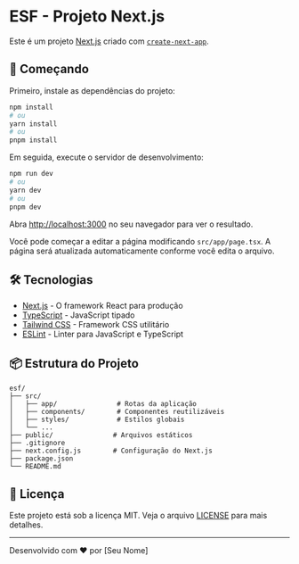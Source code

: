 # ESF - Projeto Next.js

Este é um projeto [Next.js](https://nextjs.org/) criado com [`create-next-app`](https://nextjs.org/docs/app/api-reference/cli/create-next-app).

## 🚀 Começando

Primeiro, instale as dependências do projeto:

```bash
npm install
# ou
yarn install
# ou
pnpm install
```

Em seguida, execute o servidor de desenvolvimento:

```bash
npm run dev
# ou
yarn dev
# ou
pnpm dev
```

Abra [http://localhost:3000](http://localhost:3000) no seu navegador para ver o resultado.

Você pode começar a editar a página modificando `src/app/page.tsx`. A página será atualizada automaticamente conforme você edita o arquivo.

## 🛠️ Tecnologias

- [Next.js](https://nextjs.org/) - O framework React para produção
- [TypeScript](https://www.typescriptlang.org/) - JavaScript tipado
- [Tailwind CSS](https://tailwindcss.com/) - Framework CSS utilitário
- [ESLint](https://eslint.org/) - Linter para JavaScript e TypeScript

## 📦 Estrutura do Projeto

```
esf/
├── src/
│   ├── app/               # Rotas da aplicação
│   ├── components/        # Componentes reutilizáveis
│   ├── styles/            # Estilos globais
│   └── ...
├── public/               # Arquivos estáticos
├── .gitignore
├── next.config.js        # Configuração do Next.js
├── package.json
└── README.md
```

## 📝 Licença

Este projeto está sob a licença MIT. Veja o arquivo [LICENSE](LICENSE) para mais detalhes.

---

Desenvolvido com ❤️ por [Seu Nome]
